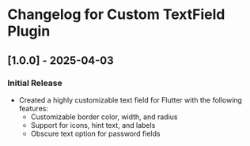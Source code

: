 # Changelog for Custom TextField Plugin

## [1.0.0] - 2025-04-03
### Initial Release
- Created a highly customizable text field for Flutter with the following features:
  - Customizable border color, width, and radius
  - Support for icons, hint text, and labels
  - Obscure text option for password fields
